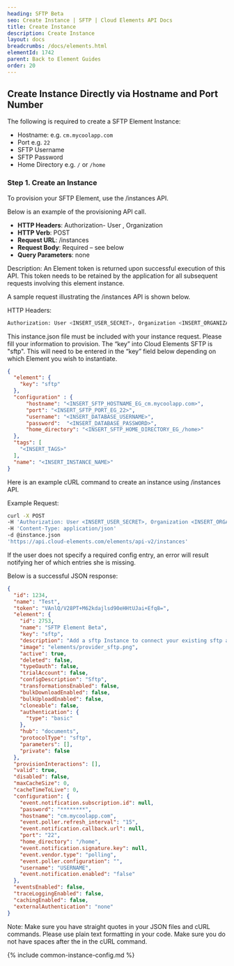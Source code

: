 ```yaml
---
heading: SFTP Beta
seo: Create Instance | SFTP | Cloud Elements API Docs
title: Create Instance
description: Create Instance
layout: docs
breadcrumbs: /docs/elements.html
elementId: 1742
parent: Back to Element Guides
order: 20
---
```


## Create Instance Directly via Hostname and Port Number

The following is required to create a SFTP Element Instance:

* Hostname: e.g. `cm.mycoolapp.com`
* Port e.g. `22`
* SFTP Username
* SFTP Password
* Home Directory e.g. `/` or `/home`

### Step 1. Create an Instance

To provision your SFTP Element, use the /instances API.

Below is an example of the provisioning API call.

* __HTTP Headers__: Authorization- User <user secret>, Organization <organization secret>
* __HTTP Verb__: POST
* __Request URL__: /instances
* __Request Body__: Required – see below
* __Query Parameters__: none

Description: An Element token is returned upon successful execution of this API. This token needs to be retained by the application for all subsequent requests involving this element instance.

A sample request illustrating the /instances API is shown below.

HTTP Headers:

```bash
Authorization: User <INSERT_USER_SECRET>, Organization <INSERT_ORGANIZATION_SECRET>

```
This instance.json file must be included with your instance request.  Please fill your information to provision.  The “key” into Cloud Elements SFTP is "sftp".  This will need to be entered in the “key” field below depending on which Element you wish to instantiate.


```json
{
  "element": {
    "key": "sftp"
  },
  "configuration" : {
  	  "hostname": "<INSERT_SFTP_HOSTNAME_EG_cm.mycoolapp.com>",
  	  "port": "<INSERT_SFTP_PORT_EG_22>",
      "username": "<INSERT_DATABASE_USERNAME>",
      "password":  "<INSERT_DATABASE_PASSWORD>",
      "home_directory": "<INSERT_SFTP_HOME_DIRECTORY_EG_/home>"
  },
  "tags": [
    "<INSERT_TAGS>"
  ],
  "name": "<INSERT_INSTANCE_NAME>"
}
```

Here is an example cURL command to create an instance using /instances API.

Example Request:

```bash
curl -X POST
-H 'Authorization: User <INSERT_USER_SECRET>, Organization <INSERT_ORGANIZATION_SECRET>'
-H 'Content-Type: application/json'
-d @instance.json
'https://api.cloud-elements.com/elements/api-v2/instances'
```

If the user does not specify a required config entry, an error will result notifying her of which entries she is missing.

Below is a successful JSON response:

```json
{
  "id": 1234,
  "name": "Test",
  "token": "VAnlQ/V28PT+M62kdajlsd90eHHtUJai+Efq8=",
  "element": {
    "id": 2753,
    "name": "SFTP Element Beta",
    "key": "sftp",
    "description": "Add a sftp Instance to connect your existing sftp account to the Documents Hub, allowing you to manage all of your Document activities across multiple Documents Elements. You will need your sftp account information to add an instance.",
    "image": "elements/provider_sftp.png",
    "active": true,
    "deleted": false,
    "typeOauth": false,
    "trialAccount": false,
    "configDescription": "Sftp",
    "transformationsEnabled": false,
    "bulkDownloadEnabled": false,
    "bulkUploadEnabled": false,
    "cloneable": false,
    "authentication": {
      "type": "basic"
    },
    "hub": "documents",
    "protocolType": "sftp",
    "parameters": [],
    "private": false
  },
  "provisionInteractions": [],
  "valid": true,
  "disabled": false,
  "maxCacheSize": 0,
  "cacheTimeToLive": 0,
  "configuration": {
    "event.notification.subscription.id": null,
    "password": "********",
    "hostname": "cm.mycoolapp.com",
    "event.poller.refresh_interval": "15",
    "event.notification.callback.url": null,
    "port": "22",
    "home_directory": "/home",
    "event.notification.signature.key": null,
    "event.vendor.type": "polling",
    "event.poller.configuration": "",
    "username": "USERNAME",
    "event.notification.enabled": "false"
  },
  "eventsEnabled": false,
  "traceLoggingEnabled": false,
  "cachingEnabled": false,
  "externalAuthentication": "none"
}
```

Note:  Make sure you have straight quotes in your JSON files and cURL commands.  Please use plain text formatting in your code.  Make sure you do not have spaces after the in the cURL command.

{% include common-instance-config.md %}
